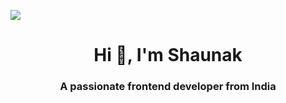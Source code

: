 ![](https://komarev.com/ghpvc/?username=Shaunak-ondare)
<h1 align="center">Hi 👋, I'm Shaunak</h1>
<h3 align="center">A passionate frontend developer from India</h3>

<p align="left">
</p>
